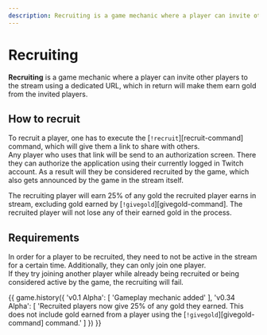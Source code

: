 ```yaml
---
description: Recruiting is a game mechanic where a player can invite other players to the stream using a dedicated URL, which in return will make them earn gold from the invited players.
---
```


# Recruiting

**Recruiting** is a game mechanic where a player can invite other players to the stream using a dedicated URL, which in return will make them earn gold from the invited players.

## How to recruit

To recruit a player, one has to execute the [`!recruit`][recruit-command] command, which will give them a link to share with others.  
Any player who uses that link will be send to an authorization screen. There they can authorize the application using their currently logged in Twitch account. As a result will they be considered recruited by the game, which also gets announced by the game in the stream itself.

The recruiting player will earn 25% of any gold the recruited player earns in stream, excluding gold earned by [`!givegold`][givegold-command]. The recruited player will not lose any of their earned gold in the process.

## Requirements

In order for a player to be recruited, they need to not be active in the stream for a certain time. Additionally, they can only join one player.  
If they try joining another player while already being recruited or being considered active by the game, the recruiting will fail.

{{ game.history({
    'v0.1 Alpha': [
        'Gameplay mechanic added'
    ],
    'v0.34 Alpha': [
        'Recruited players now give 25% of any gold they earned. This does not include gold earned from a player using the [`!givegold`][givegold-command] command.'
    ]
}) }}